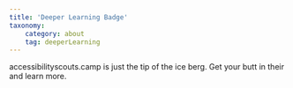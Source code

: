 ```yaml
---
title: 'Deeper Learning Badge'
taxonomy:
    category: about
    tag: deeperLearning
---
```

accessibilityscouts.camp is just the tip of the ice berg. Get your butt in their and learn more.
